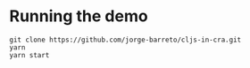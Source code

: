 # Running the demo

```
git clone https://github.com/jorge-barreto/cljs-in-cra.git
yarn
yarn start
```
